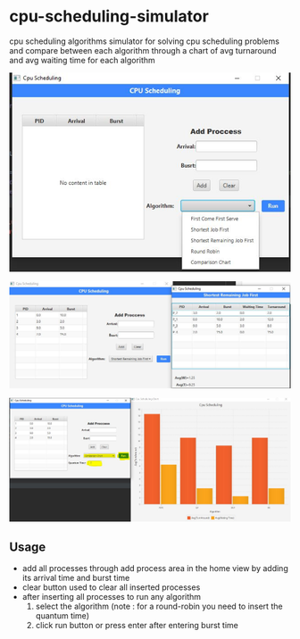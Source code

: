 # cpu-scheduling-simulator
cpu scheduling algorithms simulator for solving cpu scheduling problems and compare between each algorithm through a chart of avg turnaround and avg waiting time for each algorithm

![home preview img](home_preview.JPG)

![home preview img](run_preview.JPG)

![comparison preview img](comparison_preview.JPG)
## Usage
- add all processes through add process area in the home view by adding its arrival time and burst time
- clear button used to clear all inserted processes
- after inserting all processes to run any algorithm
    1. select the algorithm (note : for a round-robin you need to insert the quantum time)
    2. click run button or press enter after entering burst time
